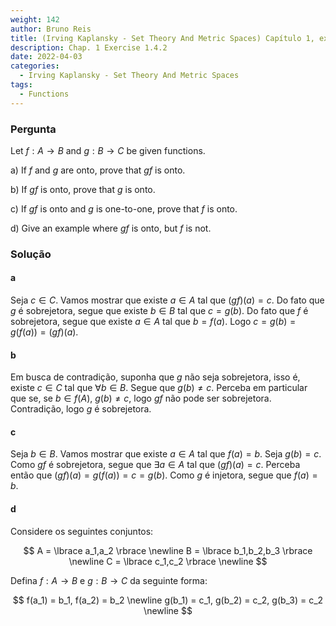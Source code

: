 ```yaml
---
weight: 142
author: Bruno Reis
title: (Irving Kaplansky - Set Theory And Metric Spaces) Capítulo 1, exercício 1.4.2
description: Chap. 1 Exercise 1.4.2
date: 2022-04-03
categories:
  - Irving Kaplansky - Set Theory And Metric Spaces
tags:
  - Functions
---
```

### Pergunta
Let $f: A \rightarrow B$ and $g: B \rightarrow C$ be given functions.

a) If $f$ and $g$ are onto, prove that $gf$ is onto.

b) If $gf$ is onto, prove that $g$ is onto.

c) If $gf$ is onto and $g$ is one-to-one, prove that $f$ is onto.

d) Give an example where $gf$ is onto, but $f$ is not.

### Solução

#### a
Seja $c \in C$. Vamos mostrar que existe $a \in A$ tal que $(gf)(a) = c$. Do fato que $g$ é sobrejetora, segue que existe $b \in B$ tal que $c = g(b)$. Do fato que $f$ é sobrejetora, segue que existe $a \in A$ tal que $b = f(a)$. Logo $c = g(b) = g(f(a)) = (gf)(a)$.

#### b
Em busca de contradição, suponha que $g$ não seja sobrejetora, isso é, existe $c \in C$ tal que $\forall b \in B$. Segue que $g(b) \neq c$. Perceba em particular que se, se $b \in f(A)$, $g(b) \neq c$, logo $gf$ não pode ser sobrejetora. Contradição, logo $g$ é sobrejetora.

#### c
Seja $b \in B$. Vamos mostrar que existe $a \in A$ tal que $f(a) = b$. Seja $g(b) = c$. Como $gf$ é sobrejetora, segue que $\exists a \in A$ tal que $(gf)(a) = c$. Perceba então que $(gf)(a) = g(f(a)) = c = g(b)$. Como $g$ é injetora, segue que $f(a) = b$.

#### d
Considere os seguintes conjuntos:

$$
A = \lbrace a_1,a_2 \rbrace \newline
B = \lbrace b_1,b_2,b_3 \rbrace \newline
C = \lbrace c_1,c_2 \rbrace \newline
$$

Defina $f: A \rightarrow B$ e $g: B \rightarrow C$ da seguinte forma:

$$
f(a_1) = b_1, f(a_2) = b_2 \newline
g(b_1) = c_1, g(b_2) = c_2, g(b_3) = c_2 \newline
$$